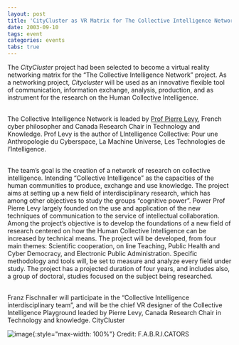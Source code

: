 ```yaml
---
layout: post
title: 'CityCluster as VR Matrix for The Collective Intelligence Network'
date: 2003-09-10
tags: event
categories: events
tabs: true
---
```


The <em>CityCluster</em> project had been selected to become a virtual reality networking matrix for the &ldquo;The Collective Intelligence Network&rdquo; project. As a networking project, <em>Citycluster</em> will be used as an innovative flexible tool of communication, information exchange, analysis, production, and as instrument for the research on the Human Collective Intelligence.<br><br>

The Collective Intelligence Network is leaded by <a href="http://www.chairs.gc.ca/english/profile/viewprofile.cfm?ID=584">Prof Pierre Levy</a>, French cyber philosopher and Canada Research Chair in Technology and Knowledge. Prof Levy is the author of LIntelligence Collective: Pour une Anthropologie du Cyberspace, La Machine Universe, Les Technologies de l&rsquo;Intelligence.<br><br>

The team&rsquo;s goal is the creation of a network of research on collective intelligence. Intending &ldquo;Collective Intelligence&rdquo; as the capacities of the human communities to produce, exchange and use knowledge. The project aims at setting up a new field of interdisciplinary research, which has among other objectives to study the groups &ldquo;cognitive power&rdquo;. Power Prof Pierre Levy largely founded on the use and application of the new techniques of communication to the service of intellectual collaboration. Among the project&rsquo;s objective is to develop the foundations of a new field of research centered on how the Human Collective Intelligence can be increased by technical means. The project will be developed, from four main themes: Scientific cooperation, on line Teaching, Public Health and Cyber Democracy, and Electronic Public Administration. Specific methodology and tools will, be set to measure and analyze every field under study. The project has a projected duration of four years, and includes also, a group of doctoral, studies focused on the subject being researched.<br><br>

Franz Fischnaller will participate in the &ldquo;Collective Intelligence interdisciplinary team&rdquo;, and will be the chief VR designer of the Collective Intelligence Playground leaded by Pierre Levy, Canada Research Chair in Technology and knowledge.
CityCluster

![image](https://www.evl.uic.edu/output/originals/citycluster_withusers.jpg-srcw.jpg){:style="max-width: 100%"}
Credit: F.A.B.R.I.CATORS

